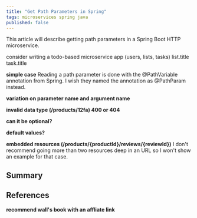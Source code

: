 ```yaml
---
title: "Get Path Parameters in Spring"
tags: microservices spring java
published: false
---
```


This article will describe getting path parameters in a Spring Boot HTTP microservice.

consider writing a todo-based microservice app (users, lists, tasks)
list.title
task.title

**simple case**
Reading a path parameter is done with the @PathVariable annotation from Spring. I wish they named the annotation as @PathParam instead.

**variation on parameter name and argument name**

**invalid data type (/products/12fa) 400 or 404**

**can it be optional?**

**default values?**

**embedded resources (/products/{productId}/reviews/{reviewId})**
I don't recommend going more than two resources deep in an URL so I won't show an example for that case.

## Summary

## References
**recommend wall's book with an affliate link**

